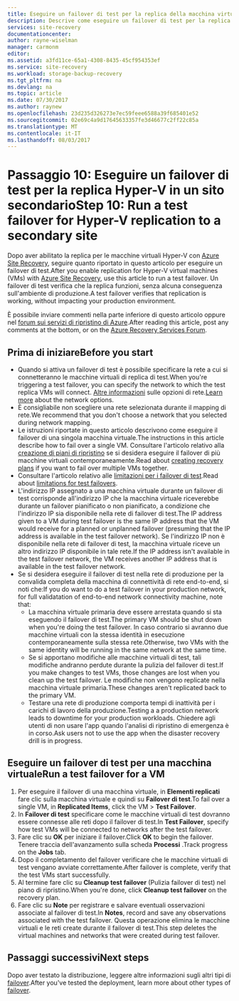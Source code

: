 ```yaml
---
title: Eseguire un failover di test per la replica della macchina virtuale Hyper-V in un sito secondario con Azure Site Recovery | Microsoft Docs
description: Descrive come eseguire un failover di test per la replica della macchina virtuale Hyper-V in un sito System Center VMM secondario con Azure Site Recovery.
services: site-recovery
documentationcenter: 
author: rayne-wiselman
manager: carmonm
editor: 
ms.assetid: a3fd11ce-65a1-4308-8435-45cf954353ef
ms.service: site-recovery
ms.workload: storage-backup-recovery
ms.tgt_pltfrm: na
ms.devlang: na
ms.topic: article
ms.date: 07/30/2017
ms.author: raynew
ms.openlocfilehash: 23d235d326273e7ec59feee6588a39f685401e52
ms.sourcegitcommit: 02e69c4a9d17645633357fe3d46677c2ff22c85a
ms.translationtype: MT
ms.contentlocale: it-IT
ms.lasthandoff: 08/03/2017
---
```

# <a name="step-10-run-a-test-failover-for-hyper-v-replication-to-a-secondary-site"></a><span data-ttu-id="cda3c-103">Passaggio 10: Eseguire un failover di test per la replica Hyper-V in un sito secondario</span><span class="sxs-lookup"><span data-stu-id="cda3c-103">Step 10: Run a test failover for Hyper-V replication to a secondary site</span></span>


<span data-ttu-id="cda3c-104">Dopo aver abilitato la replica per le macchine virtuali Hyper-V con [Azure Site Recovery](site-recovery-overview.md), seguire quanto riportato in questo articolo per eseguire un failover di test.</span><span class="sxs-lookup"><span data-stu-id="cda3c-104">After you enable replication for Hyper-V virtual machines (VMs) with [Azure Site Recovery](site-recovery-overview.md), use this article to run a test failover.</span></span> <span data-ttu-id="cda3c-105">Un failover di test verifica che la replica funzioni, senza alcuna conseguenza sull'ambiente di produzione.</span><span class="sxs-lookup"><span data-stu-id="cda3c-105">A test failover verifies that replication is working, without impacting your production environment.</span></span> 


<span data-ttu-id="cda3c-106">È possibile inviare commenti nella parte inferiore di questo articolo oppure nel [forum sui servizi di ripristino di Azure](https://social.msdn.microsoft.com/forums/azure/home?forum=hypervrecovmgr).</span><span class="sxs-lookup"><span data-stu-id="cda3c-106">After reading this article, post any comments at the bottom, or on the [Azure Recovery Services Forum](https://social.msdn.microsoft.com/forums/azure/home?forum=hypervrecovmgr).</span></span>


## <a name="before-you-start"></a><span data-ttu-id="cda3c-107">Prima di iniziare</span><span class="sxs-lookup"><span data-stu-id="cda3c-107">Before you start</span></span>

- <span data-ttu-id="cda3c-108">Quando si attiva un failover di test è possibile specificare la rete a cui si connetteranno le macchine virtuali di replica di test.</span><span class="sxs-lookup"><span data-stu-id="cda3c-108">When you're triggering a test failover, you can specify the network to which the test replica VMs will connect.</span></span> <span data-ttu-id="cda3c-109">[Altre informazioni](site-recovery-test-failover-vmm-to-vmm.md#network-options-in-site-recovery) sulle opzioni di rete.</span><span class="sxs-lookup"><span data-stu-id="cda3c-109">[Learn more](site-recovery-test-failover-vmm-to-vmm.md#network-options-in-site-recovery) about the network options.</span></span>
- <span data-ttu-id="cda3c-110">È consigliabile non scegliere una rete selezionata durante il mapping di rete.</span><span class="sxs-lookup"><span data-stu-id="cda3c-110">We recommend that you don't choose a network that you selected during network mapping.</span></span>
- <span data-ttu-id="cda3c-111">Le istruzioni riportate in questo articolo descrivono come eseguire il failover di una singola macchina virtuale.</span><span class="sxs-lookup"><span data-stu-id="cda3c-111">The instructions in this article describe how to fail over a single VM.</span></span> <span data-ttu-id="cda3c-112">Consultare l'articolo relativo alla [creazione di piani di ripristino](site-recovery-create-recovery-plans.md) se si desidera eseguire il failover di più macchine virtuali contemporaneamente.</span><span class="sxs-lookup"><span data-stu-id="cda3c-112">Read about [creating recovery plans](site-recovery-create-recovery-plans.md) if you want to fail over multiple VMs together.</span></span>
- <span data-ttu-id="cda3c-113">Consultare l'articolo relativo alle [limitazioni per i failover di test](site-recovery-test-failover-vmm-to-vmm.md#things-to-note).</span><span class="sxs-lookup"><span data-stu-id="cda3c-113">Read about [limitations for test failovers](site-recovery-test-failover-vmm-to-vmm.md#things-to-note).</span></span>
- <span data-ttu-id="cda3c-114">L'indirizzo IP assegnato a una macchina virtuale durante un failover di test corrisponde all'indirizzo IP che la macchina virtuale riceverebbe durante un failover pianificato o non pianificato, a condizione che l'indirizzo IP sia disponibile nella rete di failover di test.</span><span class="sxs-lookup"><span data-stu-id="cda3c-114">The IP address given to a VM during test failover is the same IP address that the VM would receive for a planned or unplanned failover (presuming that the IP address is available in the test failover network).</span></span> <span data-ttu-id="cda3c-115">Se l'indirizzo IP non è disponibile nella rete di failover di test, la macchina virtuale riceve un altro indirizzo IP disponibile in tale rete.</span><span class="sxs-lookup"><span data-stu-id="cda3c-115">If the IP address isn't available in the test failover network, the VM receives another IP address that is available in the test failover network.</span></span>
- <span data-ttu-id="cda3c-116">Se si desidera eseguire il failover di test nella rete di produzione per la convalida completa della macchina di connettività di rete end-to-end, si noti che:</span><span class="sxs-lookup"><span data-stu-id="cda3c-116">If you do want to do a test failover in your production network, for full validatation of end-to-end network connectivity machine, note that:</span></span>
    - <span data-ttu-id="cda3c-117">La macchina virtuale primaria deve essere arrestata quando si sta eseguendo il failover di test.</span><span class="sxs-lookup"><span data-stu-id="cda3c-117">The primary VM should be shut down when you're doing the test failover.</span></span> <span data-ttu-id="cda3c-118">In caso contrario si avranno due macchine virtuali con la stessa identità in esecuzione contemporaneamente sulla stessa rete.</span><span class="sxs-lookup"><span data-stu-id="cda3c-118">Otherwise, two VMs with the same identity will be running in the same network at the same time.</span></span> 
    - <span data-ttu-id="cda3c-119">Se si apportano modifiche alle macchine virtuali di test, tali modifiche andranno perdute durante la pulizia del failover di test.</span><span class="sxs-lookup"><span data-stu-id="cda3c-119">If you make changes to test VMs, those changes are lost when you clean up the test failover.</span></span> <span data-ttu-id="cda3c-120">Le modifiche non vengono replicate nella macchina virtuale primaria.</span><span class="sxs-lookup"><span data-stu-id="cda3c-120">These changes aren't replicated back to the primary VM.</span></span>
    - <span data-ttu-id="cda3c-121">Testare una rete di produzione comporta tempi di inattività per i carichi di lavoro della produzione.</span><span class="sxs-lookup"><span data-stu-id="cda3c-121">Testing a a production network leads to downtime for your production workloads.</span></span> <span data-ttu-id="cda3c-122">Chiedere agli utenti di non usare l'app quando l'analisi di ripristino di emergenza è in corso.</span><span class="sxs-lookup"><span data-stu-id="cda3c-122">Ask users not to use the app when the disaster recovery drill is in progress.</span></span>  


## <a name="run-a-test-failover-for-a-vm"></a><span data-ttu-id="cda3c-123">Eseguire un failover di test per una macchina virtuale</span><span class="sxs-lookup"><span data-stu-id="cda3c-123">Run a test failover for a VM</span></span>

1. <span data-ttu-id="cda3c-124">Per eseguire il failover di una macchina virtuale, in **Elementi replicati** fare clic sulla macchina virtuale e quindi su **Failover di test**.</span><span class="sxs-lookup"><span data-stu-id="cda3c-124">To fail over a single VM, in **Replicated Items**, click the VM > **Test Failover**.</span></span>
2. <span data-ttu-id="cda3c-125">In **Failover di test** specificare come le macchine virtuali di test dovranno essere connesse alle reti dopo il failover di test.</span><span class="sxs-lookup"><span data-stu-id="cda3c-125">In **Test Failover**, specify how test VMs will be connected to networks after the test failover.</span></span> 
3. <span data-ttu-id="cda3c-126">Fare clic su **OK** per iniziare il failover.</span><span class="sxs-lookup"><span data-stu-id="cda3c-126">Click **OK** to begin the failover.</span></span> <span data-ttu-id="cda3c-127">Tenere traccia dell'avanzamento sulla scheda **Processi** .</span><span class="sxs-lookup"><span data-stu-id="cda3c-127">Track progress on the **Jobs** tab.</span></span>
5. <span data-ttu-id="cda3c-128">Dopo il completamento del failover verificare che le macchine virtuali di test vengano avviate correttamente.</span><span class="sxs-lookup"><span data-stu-id="cda3c-128">After failover is complete, verify that the test VMs start successfully.</span></span>
6. <span data-ttu-id="cda3c-129">Al termine fare clic su **Cleanup test failover** (Pulizia failover di test) nel piano di ripristino.</span><span class="sxs-lookup"><span data-stu-id="cda3c-129">When you're done, click **Cleanup test failover** on the recovery plan.</span></span>
7. <span data-ttu-id="cda3c-130">Fare clic su **Note** per registrare e salvare eventuali osservazioni associate al failover di test.</span><span class="sxs-lookup"><span data-stu-id="cda3c-130">In **Notes**, record and save any observations associated with the test failover.</span></span> <span data-ttu-id="cda3c-131">Questa operazione elimina le macchine virtuali e le reti create durante il failover di test.</span><span class="sxs-lookup"><span data-stu-id="cda3c-131">This step deletes the virtual machines and networks that were created during test failover.</span></span>


## <a name="next-steps"></a><span data-ttu-id="cda3c-132">Passaggi successivi</span><span class="sxs-lookup"><span data-stu-id="cda3c-132">Next steps</span></span>

<span data-ttu-id="cda3c-133">Dopo aver testato la distribuzione, leggere altre informazioni sugli altri tipi di [failover](site-recovery-failover.md).</span><span class="sxs-lookup"><span data-stu-id="cda3c-133">After you've tested the deployment, learn more about other types of [failover](site-recovery-failover.md).</span></span>
